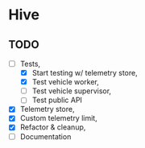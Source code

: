 # Hive

## TODO

* [ ] Tests,
  * [x] Start testing w/ telemetry store,
  * [x] Test vehicle worker,
  * [ ] Test vehicle supervisor,
  * [ ] Test public API
* [x] Telemetry store,
* [x] Custom telemetry limit,
* [x] Refactor & cleanup,
* [ ] Documentation
